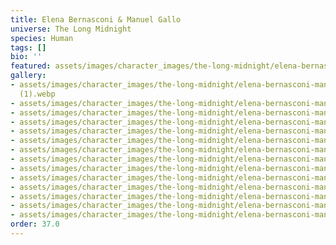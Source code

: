 ```yaml
---
title: Elena Bernasconi & Manuel Gallo
universe: The Long Midnight
species: Human
tags: []
bio: ''
featured: assets/images/character_images/the-long-midnight/elena-bernasconi-manuel-gallo/SheNeedsHimOnAMarriageLevel.webp
gallery:
- assets/images/character_images/the-long-midnight/elena-bernasconi-manuel-gallo/IHadADream
  (1).webp
- assets/images/character_images/the-long-midnight/elena-bernasconi-manuel-gallo/SheNeedsHimOnAMarriageLevel.webp
- assets/images/character_images/the-long-midnight/elena-bernasconi-manuel-gallo/nameless_guy_mirror.webp
- assets/images/character_images/the-long-midnight/elena-bernasconi-manuel-gallo/nameless_woman.webp
- assets/images/character_images/the-long-midnight/elena-bernasconi-manuel-gallo/areYouAlive.webp
- assets/images/character_images/the-long-midnight/elena-bernasconi-manuel-gallo/IwishIcouldSitNextToYou.webp
- assets/images/character_images/the-long-midnight/elena-bernasconi-manuel-gallo/IHadADream.webp
- assets/images/character_images/the-long-midnight/elena-bernasconi-manuel-gallo/1792300951837057469_2.webp
- assets/images/character_images/the-long-midnight/elena-bernasconi-manuel-gallo/1808261017635639779_2.webp
- assets/images/character_images/the-long-midnight/elena-bernasconi-manuel-gallo/1820868060590621086_1.webp
- assets/images/character_images/the-long-midnight/elena-bernasconi-manuel-gallo/theWorldIfWeDontKiss.webp
- assets/images/character_images/the-long-midnight/elena-bernasconi-manuel-gallo/1782211709614039041_1.webp
- assets/images/character_images/the-long-midnight/elena-bernasconi-manuel-gallo/1782915217124433962_1.webp
- assets/images/character_images/the-long-midnight/elena-bernasconi-manuel-gallo/caughtlol.webp
order: 37.0
---
```

